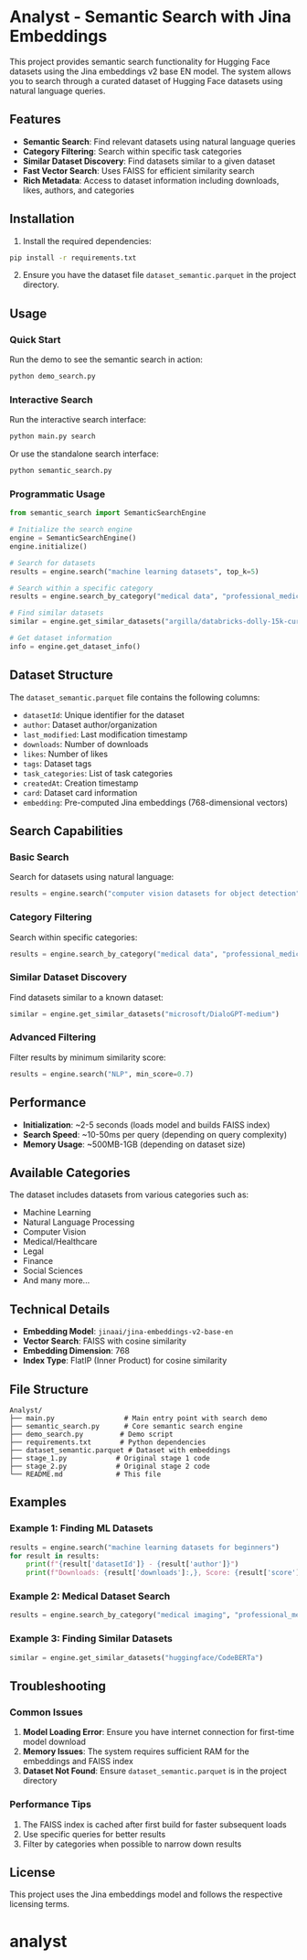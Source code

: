# Analyst - Semantic Search with Jina Embeddings

This project provides semantic search functionality for Hugging Face datasets using the Jina embeddings v2 base EN model. The system allows you to search through a curated dataset of Hugging Face datasets using natural language queries.

## Features

- **Semantic Search**: Find relevant datasets using natural language queries
- **Category Filtering**: Search within specific task categories
- **Similar Dataset Discovery**: Find datasets similar to a given dataset
- **Fast Vector Search**: Uses FAISS for efficient similarity search
- **Rich Metadata**: Access to dataset information including downloads, likes, authors, and categories

## Installation

1. Install the required dependencies:
```bash
pip install -r requirements.txt
```

2. Ensure you have the dataset file `dataset_semantic.parquet` in the project directory.

## Usage

### Quick Start

Run the demo to see the semantic search in action:
```bash
python demo_search.py
```

### Interactive Search

Run the interactive search interface:
```bash
python main.py search
```

Or use the standalone search interface:
```bash
python semantic_search.py
```

### Programmatic Usage

```python
from semantic_search import SemanticSearchEngine

# Initialize the search engine
engine = SemanticSearchEngine()
engine.initialize()

# Search for datasets
results = engine.search("machine learning datasets", top_k=5)

# Search within a specific category
results = engine.search_by_category("medical data", "professional_medicine", top_k=3)

# Find similar datasets
similar = engine.get_similar_datasets("argilla/databricks-dolly-15k-curated-en", top_k=5)

# Get dataset information
info = engine.get_dataset_info()
```

## Dataset Structure

The `dataset_semantic.parquet` file contains the following columns:

- `datasetId`: Unique identifier for the dataset
- `author`: Dataset author/organization
- `last_modified`: Last modification timestamp
- `downloads`: Number of downloads
- `likes`: Number of likes
- `tags`: Dataset tags
- `task_categories`: List of task categories
- `createdAt`: Creation timestamp
- `card`: Dataset card information
- `embedding`: Pre-computed Jina embeddings (768-dimensional vectors)

## Search Capabilities

### Basic Search
Search for datasets using natural language:
```python
results = engine.search("computer vision datasets for object detection")
```

### Category Filtering
Search within specific categories:
```python
results = engine.search_by_category("medical data", "professional_medicine")
```

### Similar Dataset Discovery
Find datasets similar to a known dataset:
```python
similar = engine.get_similar_datasets("microsoft/DialoGPT-medium")
```

### Advanced Filtering
Filter results by minimum similarity score:
```python
results = engine.search("NLP", min_score=0.7)
```

## Performance

- **Initialization**: ~2-5 seconds (loads model and builds FAISS index)
- **Search Speed**: ~10-50ms per query (depending on query complexity)
- **Memory Usage**: ~500MB-1GB (depending on dataset size)

## Available Categories

The dataset includes datasets from various categories such as:
- Machine Learning
- Natural Language Processing
- Computer Vision
- Medical/Healthcare
- Legal
- Finance
- Social Sciences
- And many more...

## Technical Details

- **Embedding Model**: `jinaai/jina-embeddings-v2-base-en`
- **Vector Search**: FAISS with cosine similarity
- **Embedding Dimension**: 768
- **Index Type**: FlatIP (Inner Product) for cosine similarity

## File Structure

```
Analyst/
├── main.py                 # Main entry point with search demo
├── semantic_search.py      # Core semantic search engine
├── demo_search.py         # Demo script
├── requirements.txt       # Python dependencies
├── dataset_semantic.parquet # Dataset with embeddings
├── stage_1.py            # Original stage 1 code
├── stage_2.py            # Original stage 2 code
└── README.md             # This file
```

## Examples

### Example 1: Finding ML Datasets
```python
results = engine.search("machine learning datasets for beginners")
for result in results:
    print(f"{result['datasetId']} - {result['author']}")
    print(f"Downloads: {result['downloads']:,}, Score: {result['score']:.3f}")
```

### Example 2: Medical Dataset Search
```python
results = engine.search_by_category("medical imaging", "professional_medicine")
```

### Example 3: Finding Similar Datasets
```python
similar = engine.get_similar_datasets("huggingface/CodeBERTa")
```

## Troubleshooting

### Common Issues

1. **Model Loading Error**: Ensure you have internet connection for first-time model download
2. **Memory Issues**: The system requires sufficient RAM for the embeddings and FAISS index
3. **Dataset Not Found**: Ensure `dataset_semantic.parquet` is in the project directory

### Performance Tips

1. The FAISS index is cached after first build for faster subsequent loads
2. Use specific queries for better results
3. Filter by categories when possible to narrow down results

## License

This project uses the Jina embeddings model and follows the respective licensing terms.
# analyst
